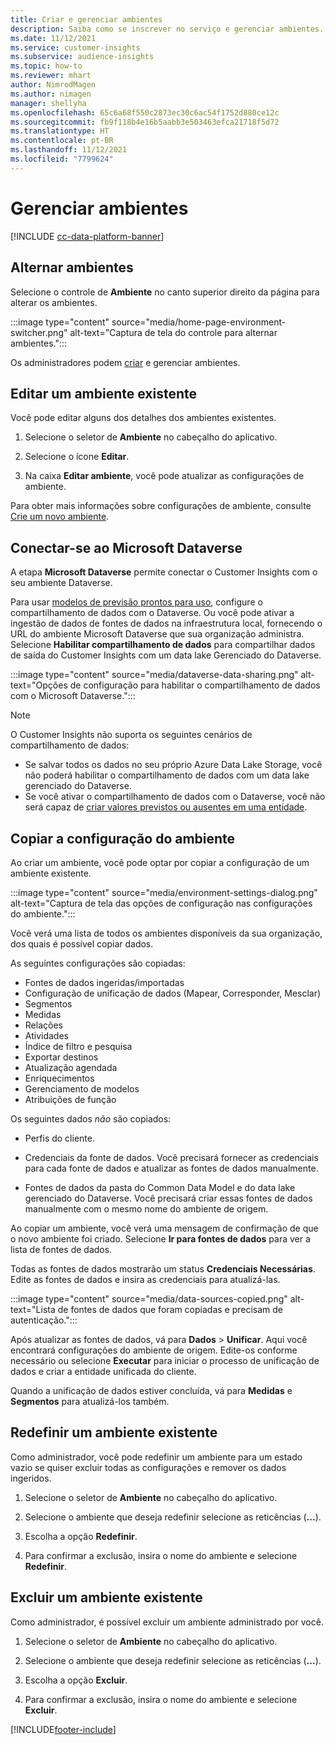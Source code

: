 ```yaml
---
title: Criar e gerenciar ambientes
description: Saiba como se inscrever no serviço e gerenciar ambientes.
ms.date: 11/12/2021
ms.service: customer-insights
ms.subservice: audience-insights
ms.topic: how-to
ms.reviewer: mhart
author: NimrodMagen
ms.author: nimagen
manager: shellyha
ms.openlocfilehash: 65c6a68f550c2873ec30c6ac54f1752d880ce12c
ms.sourcegitcommit: fb9f118b4e16b5aabb3e503463efca21718f5d72
ms.translationtype: HT
ms.contentlocale: pt-BR
ms.lasthandoff: 11/12/2021
ms.locfileid: "7799624"
---
```

# <a name="manage-environments"></a>Gerenciar ambientes

[!INCLUDE [cc-data-platform-banner](../includes/cc-data-platform-banner.md)]

## <a name="switch-environments"></a>Alternar ambientes

Selecione o controle de **Ambiente** no canto superior direito da página para alterar os ambientes.

:::image type="content" source="media/home-page-environment-switcher.png" alt-text="Captura de tela do controle para alternar ambientes.":::

Os administradores podem [criar](create-environment.md) e gerenciar ambientes.

## <a name="edit-an-existing-environment"></a>Editar um ambiente existente

Você pode editar alguns dos detalhes dos ambientes existentes.

1.  Selecione o seletor de **Ambiente** no cabeçalho do aplicativo.

2.  Selecione o ícone **Editar**.

3. Na caixa **Editar ambiente**, você pode atualizar as configurações de ambiente.

Para obter mais informações sobre configurações de ambiente, consulte [Crie um novo ambiente](create-environment.md).

## <a name="connect-to-microsoft-dataverse"></a>Conectar-se ao Microsoft Dataverse
   
A etapa **Microsoft Dataverse** permite conectar o Customer Insights com o seu ambiente Dataverse.

Para usar [modelos de previsão prontos para uso](predictions-overview.md#out-of-box-models), configure o compartilhamento de dados com o Dataverse. Ou você pode ativar a ingestão de dados de fontes de dados na infraestrutura local, fornecendo o URL do ambiente Microsoft Dataverse que sua organização administra. Selecione **Habilitar compartilhamento de dados** para compartilhar dados de saída do Customer Insights com um data lake Gerenciado do Dataverse.

:::image type="content" source="media/dataverse-data-sharing.png" alt-text="Opções de configuração para habilitar o compartilhamento de dados com o Microsoft Dataverse.":::

> [!NOTE]
> O Customer Insights não suporta os seguintes cenários de compartilhamento de dados:
> - Se salvar todos os dados no seu próprio Azure Data Lake Storage, você não poderá habilitar o compartilhamento de dados com um data lake gerenciado do Dataverse.
> - Se você ativar o compartilhamento de dados com o Dataverse, você não será capaz de [criar valores previstos ou ausentes em uma entidade](predictions.md).

## <a name="copy-the-environment-configuration"></a>Copiar a configuração do ambiente

Ao criar um ambiente, você pode optar por copiar a configuração de um ambiente existente. 

:::image type="content" source="media/environment-settings-dialog.png" alt-text="Captura de tela das opções de configuração nas configurações do ambiente.":::

Você verá uma lista de todos os ambientes disponíveis da sua organização, dos quais é possível copiar dados.

As seguintes configurações são copiadas:

- Fontes de dados ingeridas/importadas
- Configuração de unificação de dados (Mapear, Corresponder, Mesclar)
- Segmentos
- Medidas
- Relações
- Atividades
- Índice de filtro e pesquisa
- Exportar destinos
- Atualização agendada
- Enriquecimentos
- Gerenciamento de modelos
- Atribuições de função

Os seguintes dados *não* são copiados:

- Perfis do cliente.
- Credenciais da fonte de dados. Você precisará fornecer as credenciais para cada fonte de dados e atualizar as fontes de dados manualmente.

- Fontes de dados da pasta do Common Data Model e do data lake gerenciado do Dataverse. Você precisará criar essas fontes de dados manualmente com o mesmo nome do ambiente de origem.

Ao copiar um ambiente, você verá uma mensagem de confirmação de que o novo ambiente foi criado. Selecione **Ir para fontes de dados** para ver a lista de fontes de dados.

Todas as fontes de dados mostrarão um status **Credenciais Necessárias**. Edite as fontes de dados e insira as credenciais para atualizá-las.

:::image type="content" source="media/data-sources-copied.png" alt-text="Lista de fontes de dados que foram copiadas e precisam de autenticação.":::

Após atualizar as fontes de dados, vá para **Dados** > **Unificar**. Aqui você encontrará configurações do ambiente de origem. Edite-os conforme necessário ou selecione **Executar** para iniciar o processo de unificação de dados e criar a entidade unificada do cliente.

Quando a unificação de dados estiver concluída, vá para **Medidas** e **Segmentos** para atualizá-los também.

## <a name="reset-an-existing-environment"></a>Redefinir um ambiente existente

Como administrador, você pode redefinir um ambiente para um estado vazio se quiser excluir todas as configurações e remover os dados ingeridos.

1.  Selecione o seletor de **Ambiente** no cabeçalho do aplicativo. 

2.  Selecione o ambiente que deseja redefinir selecione as reticências (**...**). 

3. Escolha a opção **Redefinir**. 

4.  Para confirmar a exclusão, insira o nome do ambiente e selecione **Redefinir**.

## <a name="delete-an-existing-environment"></a>Excluir um ambiente existente

Como administrador, é possível excluir um ambiente administrado por você.

1.  Selecione o seletor de **Ambiente** no cabeçalho do aplicativo.

2.  Selecione o ambiente que deseja redefinir selecione as reticências (**...**). 

3. Escolha a opção **Excluir**. 

4.  Para confirmar a exclusão, insira o nome do ambiente e selecione **Excluir**.


[!INCLUDE[footer-include](../includes/footer-banner.md)]
